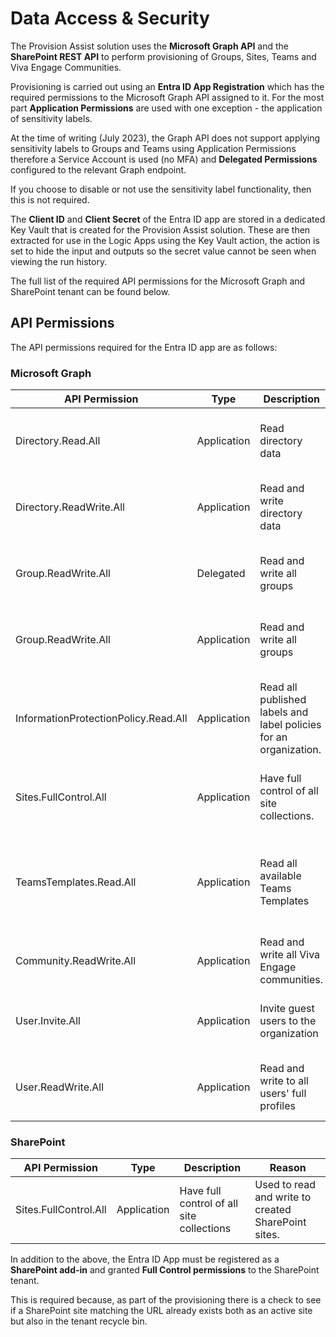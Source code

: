 # Data Access & Security

The Provision Assist solution uses the **Microsoft Graph API** and the **SharePoint REST API** to perform provisioning of Groups, Sites, Teams and Viva Engage Communities.

Provisioning is carried out using an **Entra ID App Registration** which has the required permissions to the Microsoft Graph API assigned to it. For the most part **Application Permissions** are used with one exception - the application of sensitivity labels.

At the time of writing (July 2023), the Graph API does not support applying sensitivity labels to Groups and Teams using Application Permissions therefore a Service Account is used (no MFA) and **Delegated Permissions** configured to the relevant Graph endpoint.

If you choose to disable or not use the sensitivity label functionality, then this is not required. 

The **Client ID** and **Client Secret** of the Entra ID app are stored in a dedicated Key Vault that is created for the Provision Assist solution. These are then extracted for use in the Logic Apps using the Key Vault action, the action is set to hide the input and outputs so the secret value cannot be seen when viewing the run history.

The full list of the required API permissions for the Microsoft Graph and SharePoint tenant can be found below. 

## API Permissions 

The API permissions required for the Entra ID app are as follows:

### Microsoft Graph

| API Permission | Type | Description| Reason |
|--|--|--|--|
| Directory.Read.All | Application | Read directory data |Used to read Users, Groups and Teams from the tenant.|
| Directory.ReadWrite.All | Application | Read and write directory data |Used to create guest users in Entra ID if they are requested.|
| Group.ReadWrite.All | Delegated | Read and write all groups |Used to apply sensitivity labels to created groups/teams.|
| Group.ReadWrite.All | Application | Read and write all groups |Used to create and update the properties of groups/teams.|
| InformationProtectionPolicy.Read.All | Application | Read all published labels and label policies for an organization. |Used to syncronize sensivity labels in the tenant to a SharePoint list.|
| Sites.FullControl.All | Application | Have full control of all site collections. |Update the properties of provisioned SharePoint sites.|
| TeamsTemplates.Read.All | Application | Read all available Teams Templates |Used to read the teams templates in the tenant and syncronize them to a SharePoint list.|
| Community.ReadWrite.All | Application | Read and write all Viva Engage communities. |Used to create Viva Engage communities.| 
| User.Invite.All | Application | Invite guest users to the organization |Used to invite guest users in Entra ID if they are requested.|
| User.ReadWrite.All | Application | Read and write to all users' full profiles |Used to update guest users in Entra ID if they are requested.|

### SharePoint

| API Permission | Type | Description| Reason |
|--|--|--|--|
| Sites.FullControl.All | Application | Have full control of all site collections| Used to read and write to created SharePoint sites. |

In addition to the above, the Entra ID App must be registered as a **SharePoint add-in** and granted **Full Control permissions** to the SharePoint tenant. 

This is required because, as part of the provisioning there is a check to see if a SharePoint site matching the URL already exists both as an active site but also in the tenant recycle bin. 